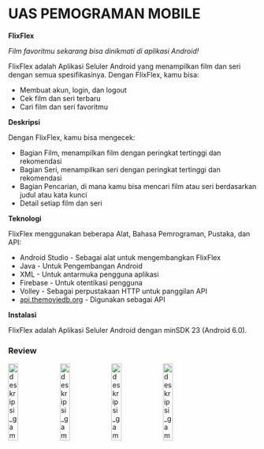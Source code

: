 # UAS PEMOGRAMAN MOBILE

**FlixFlex**

*Film favoritmu sekarang bisa dinikmati di aplikasi Android!*

FlixFlex adalah Aplikasi Seluler Android yang menampilkan film dan seri dengan semua spesifikasinya. Dengan FlixFlex, kamu bisa:

- Membuat akun, login, dan logout
- Cek film dan seri terbaru
- Cari film dan seri favoritmu

**Deskripsi**

Dengan FlixFlex, kamu bisa mengecek:

- Bagian Film, menampilkan film dengan peringkat tertinggi dan rekomendasi
- Bagian Seri, menampilkan seri dengan peringkat tertinggi dan rekomendasi
- Bagian Pencarian, di mana kamu bisa mencari film atau seri berdasarkan judul atau kata kunci
- Detail setiap film dan seri

**Teknologi**

FlixFlex menggunakan beberapa Alat, Bahasa Pemrograman, Pustaka, dan API:

- Android Studio - Sebagai alat untuk mengembangkan FlixFlex
- Java - Untuk Pengembangan Android
- XML - Untuk antarmuka pengguna aplikasi
- Firebase - Untuk otentikasi pengguna
- Volley - Sebagai perpustakaan HTTP untuk panggilan API
- [api.themoviedb.org](http://api.themoviedb.org) - Digunakan sebagai API

**Instalasi**

FlixFlex adalah Aplikasi Seluler Android dengan minSDK 23 (Android 6.0).

<h3>Review</h3>

<img src="https://github.com/RianFauza/UAS_Pemograman_Mobile1/assets/115771479/c9b275fb-4ec6-4289-988c-c279eb4b713c" alt="deskripsi_gambar" style="width: 20%; height: auto;">
<img src="https://github.com/RianFauza/UAS_Pemograman_Mobile1/assets/115771479/21af85be-7d02-4042-96b2-fed90a0a0400" alt="deskripsi_gambar" style="width: 20%; height: auto;">
<img src="https://github.com/RianFauza/UAS_Pemograman_Mobile1/assets/115771479/db58437b-52b1-44a2-b9d4-24d3e955e256" alt="deskripsi_gambar" style="width: 20%; height: auto;">
<img src="https://github.com/RianFauza/UAS_Pemograman_Mobile1/assets/115771479/67f166c4-9f98-4b38-b322-2880ed1edaf5" alt="deskripsi_gambar" style="width: 20%; height: auto;">


